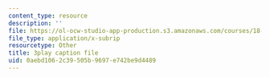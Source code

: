 ```yaml
---
content_type: resource
description: ''
file: https://ol-ocw-studio-app-production.s3.amazonaws.com/courses/18-01sc-single-variable-calculus-fall-2010/0aebd1062c39505b9697e742be9d4489_R9a_NHXrBcg.vtt
file_type: application/x-subrip
resourcetype: Other
title: 3play caption file
uid: 0aebd106-2c39-505b-9697-e742be9d4489
---
```

